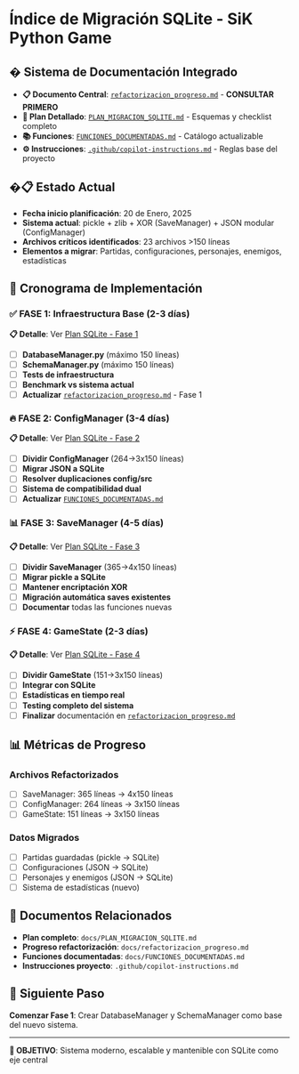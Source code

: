 # Índice de Migración SQLite - SiK Python Game

## � Sistema de Documentación Integrado
- **📋 Documento Central**: [`refactorizacion_progreso.md`](./refactorizacion_progreso.md) - **CONSULTAR PRIMERO**
- **📖 Plan Detallado**: [`PLAN_MIGRACION_SQLITE.md`](./PLAN_MIGRACION_SQLITE.md) - Esquemas y checklist completo
- **📚 Funciones**: [`FUNCIONES_DOCUMENTADAS.md`](./FUNCIONES_DOCUMENTADAS.md) - Catálogo actualizable
- **⚙️ Instrucciones**: [`.github/copilot-instructions.md`](../.github/copilot-instructions.md) - Reglas base del proyecto

## �📋 Estado Actual
- **Fecha inicio planificación**: 20 de Enero, 2025
- **Sistema actual**: pickle + zlib + XOR (SaveManager) + JSON modular (ConfigManager)
- **Archivos críticos identificados**: 23 archivos >150 líneas
- **Elementos a migrar**: Partidas, configuraciones, personajes, enemigos, estadísticas

## 🎯 Cronograma de Implementación

### ✅ FASE 1: Infraestructura Base (2-3 días)
**📋 Detalle**: Ver [Plan SQLite - Fase 1](./PLAN_MIGRACION_SQLITE.md#fase-1-preparación-e-infraestructura)
- [ ] **DatabaseManager.py** (máximo 150 líneas)
- [ ] **SchemaManager.py** (máximo 150 líneas)
- [ ] **Tests de infraestructura**
- [ ] **Benchmark vs sistema actual**
- [ ] **Actualizar** [`refactorizacion_progreso.md`](./refactorizacion_progreso.md) - Fase 1

### 🔥 FASE 2: ConfigManager (3-4 días)
**📋 Detalle**: Ver [Plan SQLite - Fase 2](./PLAN_MIGRACION_SQLITE.md#fase-2-migración-del-configmanager)
- [ ] **Dividir ConfigManager** (264→3x150 líneas)
- [ ] **Migrar JSON a SQLite**
- [ ] **Resolver duplicaciones config/src**
- [ ] **Sistema de compatibilidad dual**
- [ ] **Actualizar** [`FUNCIONES_DOCUMENTADAS.md`](./FUNCIONES_DOCUMENTADAS.md)

### 📊 FASE 3: SaveManager (4-5 días)
**📋 Detalle**: Ver [Plan SQLite - Fase 3](./PLAN_MIGRACION_SQLITE.md#fase-3-migración-del-savemanager)
- [ ] **Dividir SaveManager** (365→4x150 líneas)
- [ ] **Migrar pickle a SQLite**
- [ ] **Mantener encriptación XOR**
- [ ] **Migración automática saves existentes**
- [ ] **Documentar** todas las funciones nuevas

### ⚡ FASE 4: GameState (2-3 días)
**📋 Detalle**: Ver [Plan SQLite - Fase 4](./PLAN_MIGRACION_SQLITE.md#fase-4-migración-del-gamestate)
- [ ] **Dividir GameState** (151→3x150 líneas)
- [ ] **Integrar con SQLite**
- [ ] **Estadísticas en tiempo real**
- [ ] **Testing completo del sistema**
- [ ] **Finalizar** documentación en [`refactorizacion_progreso.md`](./refactorizacion_progreso.md)

## 📊 Métricas de Progreso

### Archivos Refactorizados
- [ ] SaveManager: 365 líneas → 4x150 líneas
- [ ] ConfigManager: 264 líneas → 3x150 líneas
- [ ] GameState: 151 líneas → 3x150 líneas

### Datos Migrados
- [ ] Partidas guardadas (pickle → SQLite)
- [ ] Configuraciones (JSON → SQLite)
- [ ] Personajes y enemigos (JSON → SQLite)
- [ ] Sistema de estadísticas (nuevo)

## 🔗 Documentos Relacionados
- **Plan completo**: `docs/PLAN_MIGRACION_SQLITE.md`
- **Progreso refactorización**: `docs/refactorizacion_progreso.md`
- **Funciones documentadas**: `docs/FUNCIONES_DOCUMENTADAS.md`
- **Instrucciones proyecto**: `.github/copilot-instructions.md`

## 🚀 Siguiente Paso
**Comenzar Fase 1**: Crear DatabaseManager y SchemaManager como base del nuevo sistema.

---
**🎯 OBJETIVO**: Sistema moderno, escalable y mantenible con SQLite como eje central
